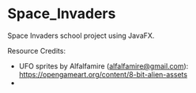 # Space_Invaders
Space Invaders school project using JavaFX.

Resource Credits:
- UFO sprites by Alfalfamire (alfalfamire@gmail.com): https://opengameart.org/content/8-bit-alien-assets
- 